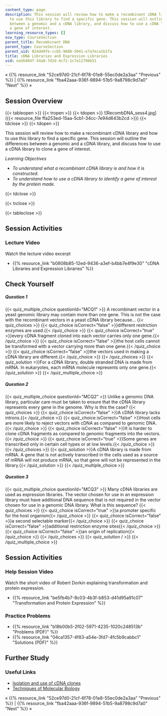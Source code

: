 ```yaml
---
content_type: page
description: This session will review how to make a recombinant cDNA library and how
  to use this library to find a specific gene. This session will outline the differences
  between a genomic and a cDNA library, and discuss how to use a cDNA library to clone
  a gene of interest.
learning_resource_types: []
ocw_type: CourseSection
parent_title: Recombinant DNA
parent_type: CourseSection
parent_uid: 824d49fe-ccb5-9688-5041-e7a7eca1b1fa
title: cDNA Libraries and Expression Libraries
uid: ea56404f-54a8-7d1d-4cf2-1c7a12786b51
---
```


« {{% resource_link "52ce97d0-21cf-6f78-01e8-55ec0de2a3aa" "Previous" %}} | {{% resource_link "fba42aaa-936f-9894-51b5-9a8798c9d7a0" "Next" %}} »

Session Overview
----------------

{{< tableopen >}}
{{< tropen >}}
{{< tdopen >}}
![RecombDNA_sess4.jpg]({{< resource_file ffa253ed-15aa-5cb1-34cc-7e94d643b2cd >}})
{{< tdclose >}}
{{< tdopen >}}


This session will review how to make a recombinant cDNA library and how to use this library to find a specific gene. This session will outline the differences between a genomic and a cDNA library, and discuss how to use a cDNA library to clone a gene of interest.

_Learning Objectives_

*   _To understand what a recombinant cDNA library is and how it is constructed._
*   _To understand how to use a cDNA library to identify a gene of interest by the protein made._


{{< tdclose >}}

{{< trclose >}}

{{< tableclose >}}

Session Activities
------------------

### Lecture Video

Watch the lecture video excerpt

*   {{% resource_link "b0808b85-12ed-9436-a3ef-b4bb7e4f9e30" "cDNA Libraries and Expression Libraries" %}}

Check Yourself
--------------

##### Question 1
 {{< quiz_multiple_choice questionId="MCQ1" >}} A recombinant vector in a yeast genomic library may contain more than one gene. This is not the case with the recombinant vectors in a yeast cDNA library because… {{< quiz_choices >}} {{< quiz_choice isCorrect="false" >}}different restriction enzymes are used.{{< /quiz_choice >}} {{< quiz_choice isCorrect="true" >}}every cDNA fragment cloned into each vector carries only one gene.{{< /quiz_choice >}} {{< quiz_choice isCorrect="false" >}}the host cells cannot be transformed with a vector carrying more than one gene.{{< /quiz_choice >}} {{< quiz_choice isCorrect="false" >}}the vectors used in making a cDNA library are different.{{< /quiz_choice >}} {{< /quiz_choices >}} {{< quiz_solution >}}For a cDNA library, double stranded DNA is made from mRNA. In eukaryotes, each mRNA molecule represents only one gene.{{< /quiz_solution >}} {{< /quiz_multiple_choice >}}
##### Question 2
 {{< quiz_multiple_choice questionId="MCQ2" >}} Unlike a genomic DNA library, particular care must be taken to ensure that the cDNA library represents every gene in the genome. Why is this the case? {{< quiz_choices >}} {{< quiz_choice isCorrect="false" >}}A cDNA library lacks introns.{{< /quiz_choice >}} {{< quiz_choice isCorrect="false" >}}Host cells are more likely to reject vectors with cDNA as compared to genomic DNA.{{< /quiz_choice >}} {{< quiz_choice isCorrect="false" >}}It is harder to clone cDNA fragments as compared to genomic fragments into the vectors.{{< /quiz_choice >}} {{< quiz_choice isCorrect="true" >}}Some genes are transcribed only in certain cell types or at low levels.{{< /quiz_choice >}} {{< /quiz_choices >}} {{< quiz_solution >}}A cDNA library is made from mRNA. A gene that is not actively transcribed in the cells used as a source of mRNA will not produce mRNA, so that gene will not be represented in the library.{{< /quiz_solution >}} {{< /quiz_multiple_choice >}}
##### Question 3
 {{< quiz_multiple_choice questionId="MCQ3" >}} Many cDNA libraries are used as expression libraries. The vector chosen for use in an expression library must have additional DNA sequence that is not required in the vector chosen for use in a genomic DNA library. What is this sequence? {{< quiz_choices >}} {{< quiz_choice isCorrect="true" >}}a promoter specific for the host organism{{< /quiz_choice >}} {{< quiz_choice isCorrect="false" >}}a second selectable marker{{< /quiz_choice >}} {{< quiz_choice isCorrect="false" >}}additional restriction enzyme sites{{< /quiz_choice >}} {{< quiz_choice isCorrect="false" >}}an origin of replication{{< /quiz_choice >}} {{< /quiz_choices >}} {{< quiz_solution / >}} {{< /quiz_multiple_choice >}}

Session Activities
------------------

### Help Session Video

Watch the short video of Robert Dorkin explaining transformation and protein expression.

*   {{% resource_link "be5fb4b7-8c03-4b3f-b853-d41d95a91c07" "Transformation and Protein Expression" %}}

### Practice Problems

*   {{% resource_link "b18b00b5-2f02-5971-4235-1020c248513b" "Problems (PDF)" %}}
*   {{% resource_link "04ca1357-4f83-a54e-3fd7-4fc5b9cabbc1" "Solutions (PDF)" %}}

Further Study
-------------

### Useful Links

*   [Isolation and use of cDNA clones](http://www-users.med.cornell.edu/~jawagne/cDNA_cloning.html)
*   [Techniques of Molecular Biology](https://www.ncbi.nlm.nih.gov/pubmed/8375801)

« {{% resource_link "52ce97d0-21cf-6f78-01e8-55ec0de2a3aa" "Previous" %}} | {{% resource_link "fba42aaa-936f-9894-51b5-9a8798c9d7a0" "Next" %}} »